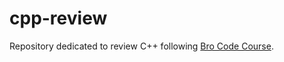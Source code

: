 # cpp-review

Repository dedicated to review C++ following [Bro Code Course](https://www.youtube.com/watch?v=-TkoO8Z07hI).
